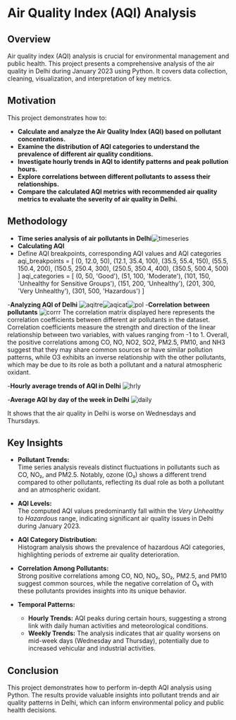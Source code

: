 # Air Quality Index (AQI) Analysis



## Overview

Air quality index (AQI) analysis is crucial for environmental management and public health. This project presents a comprehensive analysis of the air quality in Delhi during January 2023 using Python. It covers data collection, cleaning, visualization, and interpretation of key metrics.

## Motivation

This project demonstrates how to:
- **Calculate and analyze the Air Quality Index (AQI) based on pollutant concentrations.**
- **Examine the distribution of AQI categories to understand the prevalence of different air quality conditions.** 
- **Investigate hourly trends in AQI to identify patterns and peak pollution hours.** 
- **Explore correlations between different pollutants to assess their relationships.** 
- **Compare the calculated AQI metrics with recommended air quality metrics to evaluate the severity of air quality in Delhi.** 
## Methodology
- **Time series analysis of air pollutants in Delhi**![timeseries](https://github.com/user-attachments/assets/849db0e5-fc87-4578-841c-03a89cde54f8)
- **Calculating AQI**
-  Define AQI breakpoints, corresponding AQI values and AQI categories
aqi_breakpoints = [
    (0, 12.0, 50), (12.1, 35.4, 100), (35.5, 55.4, 150),
    (55.5, 150.4, 200), (150.5, 250.4, 300), (250.5, 350.4, 400),
    (350.5, 500.4, 500)
]
aqi_categories = [
    (0, 50, 'Good'), (51, 100, 'Moderate'), (101, 150, 'Unhealthy for Sensitive Groups'),
    (151, 200, 'Unhealthy'), (201, 300, 'Very Unhealthy'), (301, 500, 'Hazardous')
]

-**Analyzing AQI of Delhi**
  ![aqitre](https://github.com/user-attachments/assets/11e03340-4801-405f-87a2-8ea123681340)![aqicat](https://github.com/user-attachments/assets/850d8a58-cd37-4a8e-9cad-d25ee8b0aad5)![pol](https://github.com/user-attachments/assets/763412ba-bacb-4ae4-99fa-78f86178cab5)
-**Correlation between pollutants**
  ![corrr](https://github.com/user-attachments/assets/326f2de5-7d09-492f-b324-dbc0a26ca756)
  The correlation matrix displayed here represents the correlation coefficients between different air pollutants in the dataset. Correlation coefficients measure the strength and direction of the linear relationship between two variables, with values ranging from -1 to 1. Overall, the positive correlations among CO, NO, NO2, SO2, PM2.5, PM10, and NH3 suggest that they may share common sources or have similar pollution patterns, while O3 exhibits an inverse relationship with the other pollutants, which may be due to its role as both a pollutant and a natural atmospheric oxidant.

-**Hourly average trends of AQI in Delhi**
  ![hrly](https://github.com/user-attachments/assets/74dece21-56cd-49ce-9464-7a76d78d7f31)

-**Average AQI by day of the week in Delhi**
![daily](https://github.com/user-attachments/assets/288a1282-424b-4d17-8e0c-a80d463d7912)

It shows that the air quality in Delhi is worse on Wednesdays and Thursdays.

## Key Insights

- **Pollutant Trends:**  
  Time series analysis reveals distinct fluctuations in pollutants such as CO, NO₂, and PM2.5. Notably, ozone (O₃) shows a different trend compared to other pollutants, reflecting its dual role as both a pollutant and an atmospheric oxidant.

- **AQI Levels:**  
  The computed AQI values predominantly fall within the *Very Unhealthy* to *Hazardous* range, indicating significant air quality issues in Delhi during January 2023.

- **AQI Category Distribution:**  
  Histogram analysis shows the prevalence of hazardous AQI categories, highlighting periods of extreme air quality deterioration.

- **Correlation Among Pollutants:**  
  Strong positive correlations among CO, NO, NO₂, SO₂, PM2.5, and PM10 suggest common sources, while the negative correlation of O₃ with these pollutants provides insights into its unique behavior.

- **Temporal Patterns:**  
  - **Hourly Trends:** AQI peaks during certain hours, suggesting a strong link with daily human activities and meteorological conditions.  
  - **Weekly Trends:** The analysis indicates that air quality worsens on mid-week days (Wednesday and Thursday), potentially due to increased vehicular and industrial activities.

## Conclusion

This project demonstrates how to perform in-depth AQI analysis using Python. The results provide valuable insights into pollutant trends and air quality patterns in Delhi, which can inform environmental policy and public health decisions.
